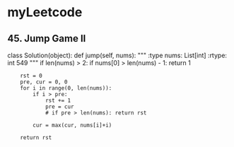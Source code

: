 # myLeetcode

## 45. Jump Game II

  class Solution(object):
    def jump(self, nums):
        """
        :type nums: List[int]
        :rtype: int
        549
        """
        if len(nums) > 2:
            if nums[0] > len(nums) - 1: 
                return 1
        
        rst = 0    
        pre, cur = 0, 0
        for i in range(0, len(nums)):
            if i > pre:
                rst += 1
                pre = cur
                # if pre > len(nums): return rst
            
            cur = max(cur, nums[i]+i)
        
        return rst
                
